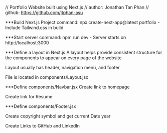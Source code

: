 // Portfolio Website built using Next.js
// author: Jonathan Tan Phan
// github: https://github.com/jtphan-asu

***Build Next.js Project
command: npx create-next-app@latest portfolio
	- Include Tailwind.css in build

***Start server
command: npm run dev
	- Server starts on http://localhost:3000

***Define a layout in Next.js
A layout helps provide consistent structure for the components to appear on every page of the website

Layout usually has header, navigation menu, and footer

File is located in components/Layout.jsx

***Define components/Navbar.jsx
Create link to homepage

Create link for Resume

***Define components/Footer.jsx

Create copyright symbol and get current Date year

Create Links to GitHub and LinkedIn